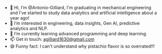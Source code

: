 - 👋 Hi, I’m @Antonio-Gilliard, I'm graduating in mechanical engineering and I've started to study data analytics and artificial intelligence about a year ago! 
- 👀 I’m interested in engineering, data insights, Gen AI, predictive analytics and NLP.
- 🌱 I’m currently learning advanced programming and deep learning.
- 📫 Get in touch: agilliard1630@gmail.com
- 😄 Funny fact: I can't understand why pistachio flavor is so overrated!!!

<!---
Antonio-Gilliard/Antonio-Gilliard is a ✨ special ✨ repository because its `README.md` (this file) appears on your GitHub profile.
You can click the Preview link to take a look at your changes.
--->
